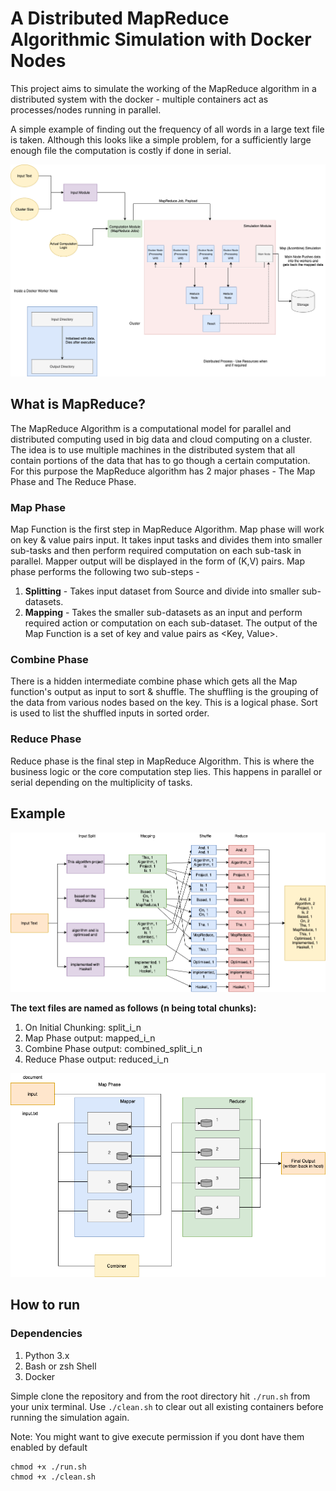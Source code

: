 # A Distributed MapReduce Algorithmic Simulation with Docker Nodes


This project aims to simulate the working of the MapReduce algorithm in a distributed system with the docker - multiple containers act as processes/nodes running in parallel. 

A simple example of finding out the frequency of all words in a large text file is taken. Although this looks like a simple problem, for a sufficiently large enough file the computation is costly if done in serial.

![](assets/updated_arch.png)

## What is MapReduce?

The MapReduce Algorithm is a computational model for parallel and distributed computing used in big data and cloud computing on a cluster. The idea is to use multiple machines in the distributed system that all contain portions of the data that has to go though a certain computation. For this purpose the MapReduce algorithm has 2 major phases - The Map Phase and The Reduce Phase.

### Map Phase

Map Function is the first step in MapReduce Algorithm. Map phase will work on key & value pairs input. It takes input tasks and divides them into smaller sub-tasks and then perform required computation on each sub-task in parallel. Mapper output will be displayed in the form of (K,V) pairs. Map phase performs the following two sub-steps -
1. **Splitting** - Takes input dataset from Source and divide into smaller sub-datasets.
2. **Mapping** - Takes the smaller sub-datasets as an input and perform required action or computation on each sub-dataset.
The output of the Map Function is a set of key and value pairs as <Key, Value>.

### Combine Phase

There is a hidden intermediate combine phase which gets all the Map function's output as input to sort & shuffle. The shuffling is the grouping of the data from various nodes based on the key. This is a logical phase. Sort is used to list the shuffled inputs in sorted order.

### Reduce Phase

Reduce phase is the final step in MapReduce Algorithm. This is where the business logic or the core computation step lies. This happens in parallel or serial depending on the multiplicity of tasks.

## Example

![example](assets/arch-flow.png)

**The text files are named as follows (n being total chunks):**
1. On Initial Chunking: split_i_n
2. Map Phase output: mapped_i_n
3. Combine Phase output: combined_split_i_n
4. Reduce Phase output: reduced_i_n

![](assets/fi.png)
## How to run

### Dependencies
1. Python 3.x
2. Bash or zsh Shell
3. Docker

Simple clone the repository and from the root directory hit ````./run.sh```` from your unix terminal. Use ```./clean.sh```  to clear out all existing containers before running the simulation again.

Note: You might want to give execute permission if you dont have them enabled by default

```
chmod +x ./run.sh
chmod +x ./clean.sh
```

